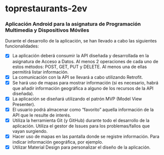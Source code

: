 # toprestaurants-2ev

### Aplicación Android para la asignatura de Programación Multimedia y Dispositivos Móviles

Durante el desarrollo de la aplicación, se han llevado a cabo las siguientes funcionalidades:

- [x] La aplicación deberá consumir la API diseñada y desarrollada en la asignatura de Acceso a Datos. Al menos 2 operaciones de cada uno de estos métodos: POST, GET, PUT y DELETE. Al menos una de ellas permitirá listar información.
- [x] La comunicación con la API se llevará a cabo utilizando Retrofit.
- [x] Se hará uso de mapas para mostrar información (si es necesario, habrá que añadir información geográfica a alguno de los recursos de la API diseñada).
- [x] La aplicación se diseñará utilizando el patrón MVP (Model View Presenter).
- [x] El usuario podrá almacenar como “favorito” aquella información de la API que le resulte de interés.
- [x] Utiliza la herramienta Git (y GitHub) durante todo el desarrollo de la aplicación. Utiliza el gestor de Issues para los problemas/fallos que vayan surgiendo.
- [x] Hacer uso de mapas en las pantalla donde se registre información. Para indicar información geográfica, por ejemplo.
- [x] Utilizar Material Design para personalizar el diseño de la aplicación.

